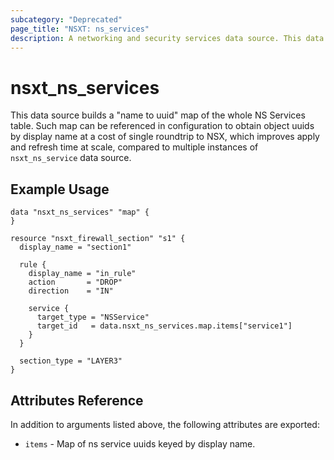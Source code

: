 ```yaml
---
subcategory: "Deprecated"
page_title: "NSXT: ns_services"
description: A networking and security services data source. This data source builds "display name to id" map representation of the whole table.
---
```


# nsxt_ns_services

This data source builds a "name to uuid" map of the whole NS Services table. Such map can be referenced in configuration to obtain object uuids by display name at a cost of single roundtrip to NSX, which improves apply and refresh
time at scale, compared to multiple instances of `nsxt_ns_service` data source.

## Example Usage

```hcl
data "nsxt_ns_services" "map" {
}

resource "nsxt_firewall_section" "s1" {
  display_name = "section1"

  rule {
    display_name = "in_rule"
    action       = "DROP"
    direction    = "IN"

    service {
      target_type = "NSService"
      target_id   = data.nsxt_ns_services.map.items["service1"]
    }
  }

  section_type = "LAYER3"
}

```

## Attributes Reference

In addition to arguments listed above, the following attributes are exported:

* `items` - Map of ns service uuids keyed by display name.
